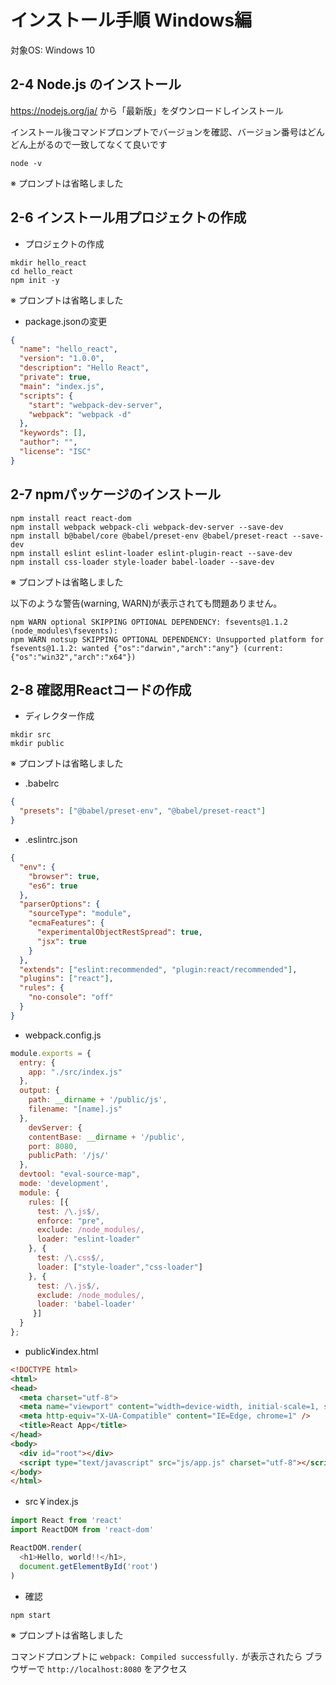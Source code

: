 # インストール手順 Windows編

対象OS: Windows 10


## 2-4 Node.js のインストール

https://nodejs.org/ja/  から「最新版」をダウンロードしインストール

インストール後コマンドプロンプトでバージョンを確認、バージョン番号はどんどん上がるので一致してなくて良いです

```dos
node -v
```

※ プロンプトは省略しました

## 2-6 インストール用プロジェクトの作成

* プロジェクトの作成

```dos
mkdir hello_react
cd hello_react
npm init -y
```

※ プロンプトは省略しました

* package.jsonの変更

```json
{
  "name": "hello_react",
  "version": "1.0.0",
  "description": "Hello React",
  "private": true,
  "main": "index.js",
  "scripts": {
    "start": "webpack-dev-server",
    "webpack": "webpack -d"
  },
  "keywords": [],
  "author": "",
  "license": "ISC"
}
```

## 2-7 npmパッケージのインストール

```dos
npm install react react-dom
npm install webpack webpack-cli webpack-dev-server --save-dev
npm install b@babel/core @babel/preset-env @babel/preset-react --save-dev
npm install eslint eslint-loader eslint-plugin-react --save-dev
npm install css-loader style-loader babel-loader --save-dev
```

※ プロンプトは省略しました

以下のような警告(warning, WARN)が表示されても問題ありません。

```
npm WARN optional SKIPPING OPTIONAL DEPENDENCY: fsevents@1.1.2 (node_modules\fsevents):
npm WARN notsup SKIPPING OPTIONAL DEPENDENCY: Unsupported platform for fsevents@1.1.2: wanted {"os":"darwin","arch":"any"} (current: {"os":"win32","arch":"x64"})
```



## 2-8 確認用Reactコードの作成

* ディレクター作成

```dos
mkdir src
mkdir public
```
※ プロンプトは省略しました

* .babelrc

```json
{
  "presets": ["@babel/preset-env", "@babel/preset-react"]
}
```
* .eslintrc.json

```json
{
  "env": {
    "browser": true,
    "es6": true
  },
  "parserOptions": {
    "sourceType": "module",
    "ecmaFeatures": {
      "experimentalObjectRestSpread": true,
      "jsx": true
    }
  },
  "extends": ["eslint:recommended", "plugin:react/recommended"],
  "plugins": ["react"],
  "rules": {
    "no-console": "off"
  }
}
```
* webpack.config.js

```js
module.exports = {
  entry: {
    app: "./src/index.js"
  },
  output: {
    path: __dirname + '/public/js',
    filename: "[name].js"
  },
    devServer: {
    contentBase: __dirname + '/public',
    port: 8080,
    publicPath: '/js/'
  },
  devtool: "eval-source-map",
  mode: 'development',
  module: {
    rules: [{
      test: /\.js$/,
      enforce: "pre",
      exclude: /node_modules/,
      loader: "eslint-loader"
    }, {
      test: /\.css$/,
      loader: ["style-loader","css-loader"]
    }, {
      test: /\.js$/,
      exclude: /node_modules/,
      loader: 'babel-loader'
     }]
  }
};
```

* public¥index.html

```html
<!DOCTYPE html>
<html>
<head>
  <meta charset="utf-8">
  <meta name="viewport" content="width=device-width, initial-scale=1, shrink-to-fit=no">
  <meta http-equiv="X-UA-Compatible" content="IE=Edge, chrome=1" />
  <title>React App</title>
</head>
<body>
  <div id="root"></div>
  <script type="text/javascript" src="js/app.js" charset="utf-8"></script>
</body>
</html>
```

* src￥index.js

```js
import React from 'react'
import ReactDOM from 'react-dom'

ReactDOM.render(
  <h1>Hello, world!!</h1>,
  document.getElementById('root')
)
```

*  確認

```dos
npm start
```

※ プロンプトは省略しました

コマンドプロンプトに `webpack: Compiled successfully.` が表示されたら ブラウザーで  `http://localhost:8080` をアクセス
